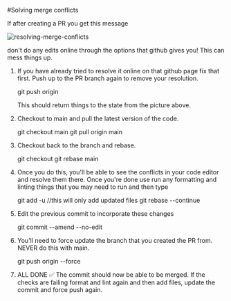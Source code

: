 #Solving merge conflicts

If after creating a PR you get this message 

![resolving-merge-conflicts](https://github.com/everydaycloud/TIL/assets/126498815/99d913bf-e476-48f8-ae47-bf821baa5e7c)

don't do any edits online through the options that github gives you! This can mess things up.

1. If you have already tried to resolve it online on that github page fix that first.
   Push up to the PR branch again to remove your resolution.

     git push origin <branch-name>

   This should return things to the state from the picture above.

2. Checkout to main and pull the latest version of the code.

     git checkout main
     git pull origin main

3. Checkout back to the branch and rebase.

     git checkout <branch-name>
     git rebase main

4. Once you do this, you'll be able to see the conflicts in your code editor
   and resolve them there. Once you're done use run any formatting and linting things
   that you may need to run and then type

     git add -u //this will only add updated files
     git rebase --continue

6. Edit the previous commit to incorporate these changes

     git commit --amend --no-edit

7. You'll need to force update the branch that you created the PR from.
   NEVER do this with main.

     git push origin <branch-name> --force

8. ALL DONE ✅ The commit should now be able to be merged. If the checks are failing
   format and lint again and then add files, update the commit and force push again.


   
